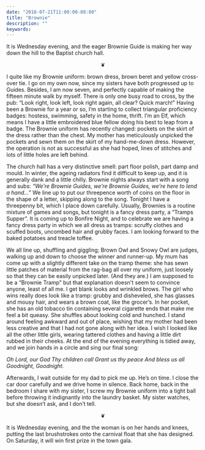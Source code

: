 ```yaml
---
date: "2018-07-21T11:00:00-08:00"
title: "Brownie"
description: ""
keywords:
---
```


It is Wednesday evening, and the eager Brownie Guide is making her way down the hill to the Baptist
church hall.
<!--more-->

<center>
❦
</center>

I quite like my Brownie uniform: brown dress, brown beret and yellow cross-over tie. I go on my own
now, since my sisters have both progressed up to Guides. Besides, I am now seven, and perfectly
capable of making the fifteen minute walk by myself. There is only one busy road to cross, by the
pub: “Look right, look left, look right again, all clear? Quick march!” Having been a Brownie for a
year or so, I’m starting to collect triangular proficiency badges: hostess, swimming, safety in the
home, thrift. I’m an Elf, which means I have a little embroidered blue fellow doing his best to leap
from a badge. The Brownie uniform has recently changed: pockets on the skirt of the dress rather
than the chest. My mother has meticulously unpicked the pockets and sewn them on the skirt of my
hand-me-down dress. However, the operation is not as successful as she had hoped, lines of stitches
and lots of little holes are left behind.

The church hall has a very distinctive smell: part floor polish, part damp and mould.  In winter,
the ageing radiators find it difficult to keep up, and it is generally dank and a little
chilly. Brownie nights always start with a song and subs: _“We’re Brownie Guides, we’re Brownie
Guides, we’re here to lend a hand…”_ We line up to put our threepence worth of coins on the floor in
the shape of a letter, skipping along to the song. Tonight I have a threepenny bit, which I place
down carefully. Usually, Brownies is a routine mixture of games and songs, but tonight is a fancy
dress party, a “Tramps Supper”. It is coming up to Bonfire Night, and to celebrate we are having a
fancy dress party in which we all dress as tramps: scruffy clothes and scuffed boots, uncombed hair
and grubby faces. I am looking forward to the baked potatoes and treacle toffee.

We all line up, shuffling and giggling; Brown Owl and Snowy Owl are judges, walking up and down to
choose the winner and runner-up. My mum has come up with a slightly different take on the tramp
theme: she has sewn little patches of material from the rag-bag all over my uniform, just loosely so
that they can be easily unpicked later. (And they are.) I am supposed to be a “Brownie Tramp” but
that explanation doesn't seem to convince anyone, least of all me. I get blank looks and wrinkled
brows. The girl who wins really does look like a tramp: grubby and disheveled, she has glasses and
mousy hair, and wears a brown coat, like the grocer’s. In her pocket, she has an old tobacco tin
containing several cigarette ends that make me feel a bit queasy. She shuffles about looking cold
and hunched. I stand around feeling awkward and out of place, wishing that my mother had been less
creative and that I had not gone along with her idea. I wish I looked like all the other little
girls, wearing tattered clothes and having a little dirt rubbed in their cheeks. At the end of the
evening everything is tidied away, and we join hands in a circle and sing our final song:

<i>
Oh Lord, our God  
Thy children call  
Grant us thy peace  
And bless us all  
Goodnight, Goodnight.
</i>

Afterwards, I wait outside for my dad to pick me up. He’s on time. I close the car door carefully
and we drive home in silence. Back home, back in the bedroom I share with my sister, I screw my
Brownie uniform into a tight ball before throwing it indignantly into the laundry basket. My sister
watches, but she doesn’t ask, and I don’t tell.

<center>				
❦
</center>

It is Wednesday evening, and the the woman is on her hands and knees, putting the last brushstrokes
onto the carnival float that she has designed. On Saturday, it will win first prize in the town
gala.
